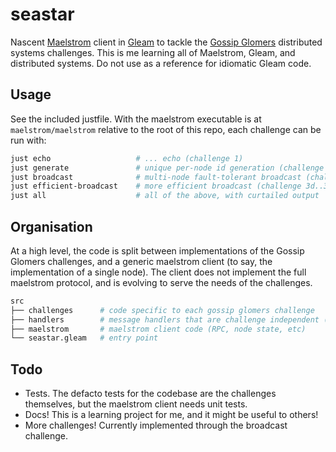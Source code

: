 # seastar

Nascent [Maelstrom](https://github.com/jepsen-io/maelstrom/blob/main/doc/01-getting-ready/index.md) client in [Gleam](https://gleam.run/) to tackle the [Gossip Glomers](https://fly.io/dist-sys/) distributed systems challenges.
This is me learning all of Maelstrom, Gleam, and distributed systems. Do not use as a reference for idiomatic Gleam code.

## Usage

See the included justfile. With the maelstrom executable is at `maelstrom/maelstrom` relative to the root of this repo, each challenge can be run with:

```bash
just echo                   # ... echo (challenge 1)
just generate               # unique per-node id generation (challenge 2)
just broadcast              # multi-node fault-tolerant broadcast (challenge 3a..3c)
just efficient-broadcast    # more efficient broadcast (challenge 3d..3e)
just all                    # all of the above, with curtailed output
```

## Organisation

At a high level, the code is split between implementations of the Gossip Glomers challenges, and a generic maelstrom client (to say, the implementation of a single node).
The client does not implement the full maelstrom protocol, and is evolving to serve the needs of the challenges.

```bash
src
├── challenges      # code specific to each gossip glomers challenge
├── handlers        # message handlers that are challenge independent (node initialization, network topology)
├── maelstrom       # maelstrom client code (RPC, node state, etc)
└── seastar.gleam   # entry point
```


## Todo

- Tests.
  The defacto tests for the codebase are the challenges themselves, but the maelstrom client needs unit tests.
- Docs!
  This is a learning project for me, and it might be useful to others!
- More challenges!
  Currently implemented through the broadcast challenge.
